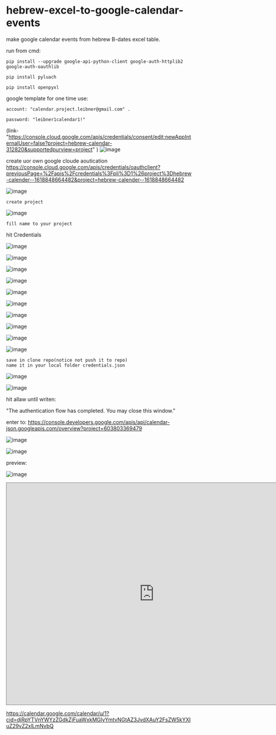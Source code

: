 # hebrew-excel-to-google-calendar-events


make google calendar events from hebrew B-dates excel table. 


run from cmd:

    pip install --upgrade google-api-python-client google-auth-httplib2 google-auth-oauthlib
    
    pip install pyluach
  
    pip install openpyxl


google template for one time use: 

    account: "calendar.project.leibner@gmail.com" .
  
    password: "leibner1calendar1!"
  
  (link- "https://console.cloud.google.com/apis/credentials/consent/edit;newAppInternalUser=false?project=hebrew-calendar-312820&supportedpurview=project" )
  ![image](https://user-images.githubusercontent.com/69406230/117207716-edec9200-adfc-11eb-9ae1-734f7cc4c758.png)



create uor own google cloude aoutication
    https://console.cloud.google.com/apis/credentials/oauthclient?previousPage=%2Fapis%2Fcredentials%3Fpli%3D1%26project%3Dhebrew-calender--1618848664482&project=hebrew-calender--1618848664482
    
![image](https://user-images.githubusercontent.com/69406230/117205948-ed52fc00-adfa-11eb-9bd2-09d71219af58.png)
    
    create project
    
    
![image](https://user-images.githubusercontent.com/69406230/117206126-1e333100-adfb-11eb-8411-125d3de03e11.png)
    
    fill name to your project
    
hit Credentials    

![image](https://user-images.githubusercontent.com/69406230/117206317-62becc80-adfb-11eb-9819-0c0620c72c48.png)

![image](https://user-images.githubusercontent.com/69406230/117206971-1f189280-adfc-11eb-920f-83216c21bcc8.png)
    
![image](https://user-images.githubusercontent.com/69406230/117207150-4c654080-adfc-11eb-8c5e-efcb8126995a.png)
    
![image](https://user-images.githubusercontent.com/69406230/117207412-98b08080-adfc-11eb-822c-36f7e7701064.png)
    
![image](https://user-images.githubusercontent.com/69406230/117207705-eaf1a180-adfc-11eb-916a-37a3d03da65a.png)
    
![image](https://user-images.githubusercontent.com/69406230/117207864-20968a80-adfd-11eb-89c7-ce9cc8d9ea4f.png)
    
![image](https://user-images.githubusercontent.com/69406230/117207923-33a95a80-adfd-11eb-9ff5-67a778e09145.png)
    
![image](https://user-images.githubusercontent.com/69406230/117208006-4d4aa200-adfd-11eb-878f-762555aa48d7.png)
    
![image](https://user-images.githubusercontent.com/69406230/117208236-900c7a00-adfd-11eb-93ee-6be1ded1708a.png)
    
![image](https://user-images.githubusercontent.com/69406230/117208293-a1ee1d00-adfd-11eb-9463-d5888961fc08.png)
    
    save in clone repo(notice not push it to repo)
    name it in your local folder credentials.json
    
![image](https://user-images.githubusercontent.com/69406230/117208499-dd88e700-adfd-11eb-84e8-d36a830bf6be.png)


![image](https://user-images.githubusercontent.com/69406230/117208808-38224300-adfe-11eb-8869-b78e99ec8aa5.png)
    
hit allaw until writen:

  "The authentication flow has completed. You may close this window."
    
    
    
enter to: 
    https://console.developers.google.com/apis/api/calendar-json.googleapis.com/overview?project=603803369479
    
    
![image](https://user-images.githubusercontent.com/69406230/117209230-c1397a00-adfe-11eb-8e05-923868d7053b.png)
    
![image](https://user-images.githubusercontent.com/69406230/117209441-ff369e00-adfe-11eb-9dbf-e5f7e42da6a8.png)




preview:

![image](https://user-images.githubusercontent.com/69406230/117210009-d1058e00-adff-11eb-8f96-4a8d29963703.png)
  
  <iframe src="https://calendar.google.com/calendar/embed?height=600&amp;wkst=1&amp;bgcolor=%23ffffff&amp;ctz=Asia%2FJerusalem&amp;src=djRpYTVnYWYzZGdkZjFuaWxkMGIyYmtvNGtAZ3JvdXAuY2FsZW5kYXIuZ29vZ2xlLmNvbQ&amp;color=%23F4511E" style="border:solid 1px #777" width="800" height="600" frameborder="0" scrolling="no"></iframe>
  
  
  https://calendar.google.com/calendar/u/1?cid=djRpYTVnYWYzZGdkZjFuaWxkMGIyYmtvNGtAZ3JvdXAuY2FsZW5kYXIuZ29vZ2xlLmNvbQ
  
  
  
  
  

    




  

